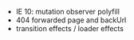 - IE 10: mutation observer polyfill
- 404 forwarded page and backUrl
- transition effects / loader effects
